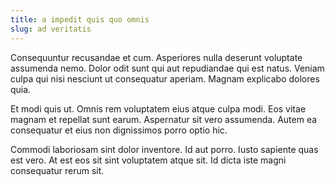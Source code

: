 ```yaml
---
title: a impedit quis quo omnis
slug: ad veritatis
---
```


Consequuntur recusandae et cum. Asperiores nulla deserunt voluptate assumenda nemo. Dolor odit sunt qui aut repudiandae qui est natus. Veniam culpa qui nisi nesciunt ut consequatur aperiam. Magnam explicabo dolores quia.

Et modi quis ut. Omnis rem voluptatem eius atque culpa modi. Eos vitae magnam et repellat sunt earum. Aspernatur sit vero assumenda. Autem ea consequatur et eius non dignissimos porro optio hic.

Commodi laboriosam sint dolor inventore. Id aut porro. Iusto sapiente quas est vero. At est eos sit sint voluptatem atque sit. Id dicta iste magni consequatur rerum sit.
